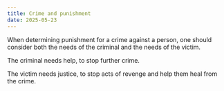 ```yaml
---
title: Crime and punishment
date: 2025-05-23
---
```


When determining punishment for a crime against a person, one should consider
both the needs of the criminal and the needs of the victim.

The criminal needs help, to stop further crime.

The victim needs justice, to stop acts of revenge and help them heal from the
crime.

